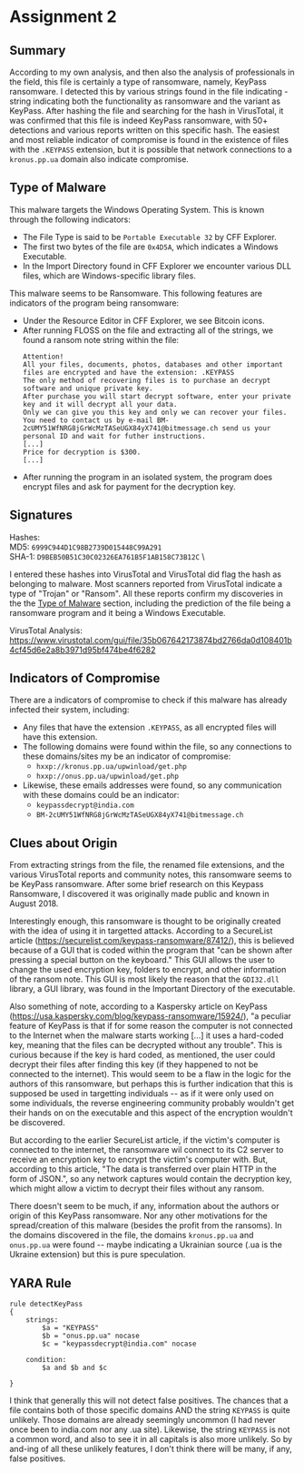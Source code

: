 # Assignment 2

## Summary

According to my own analysis, and then also the analysis of professionals in the field, this file is certainly a type of ransomware, namely, KeyPass ransomware. I detected this by various strings found in the file indicating - string indicating both the functionality as ransomware and the variant as KeyPass. After hashing the file and searching for the hash in VirusTotal, it was confirmed that this file is indeed KeyPass ransomware, with 50+ detections and various reports written on this specific hash. The easiest and most reliable indicator of compromise is found in the existence of files with the `.KEYPASS` extension, but it is possible that network connections to a `kronus.pp.ua` domain also indicate compromise.

## Type of Malware

This malware targets the Windows Operating System. This is known through the following indicators:
- The File Type is said to be `Portable Executable 32` by CFF Explorer.
- The first two bytes of the file are `0x4D5A`, which indicates a Windows Executable.
- In the Import Directory found in CFF Explorer we encounter various DLL files, which are Windows-specific library files.

This malware seems to be Ransomware. This following features are indicators of the program being ransomware:
- Under the Resource Editor in CFF Explorer, we see Bitcoin icons.
- After running FLOSS on the file and extracting all of the strings, we found a ransom note string within the file:
  ```
  Attention!
  All your files, documents, photos, databases and other important files are encrypted and have the extension: .KEYPASS
  The only method of recovering files is to purchase an decrypt software and unique private key.
  After purchase you will start decrypt software, enter your private key and it will decrypt all your data. 
  Only we can give you this key and only we can recover your files.
  You need to contact us by e-mail BM-2cUMY51WfNRG8jGrWcMzTASeUGX84yX741@bitmessage.ch send us your personal ID and wait for futher instructions.
  [...]
  Price for decryption is $300.
  [...]
  ```
- After running the program in an isolated system, the program does encrypt files and ask for payment for the decryption key.

## Signatures

Hashes: \
MD5: `6999C944D1C98B2739D015448C99A291` \
SHA-1: `D9BEB50B51C30C02326EA761B5F1AB158C73B12C` \

I entered these hashes into VirusTotal and VirusTotal did flag the hash as belonging to malware. Most scanners reported from VirusTotal indicate a type of "Trojan" or "Ransom". All these reports confirm my discoveries in the the [Type of Malware](#type-of-malware) section, including the prediction of the file being a ransomware program and it being a Windows Executable.

VirusTotal Analysis: https://www.virustotal.com/gui/file/35b067642173874bd2766da0d108401b4cf45d6e2a8b3971d95bf474be4f6282

## Indicators of Compromise

There are a indicators of compromise to check if this malware has already infected their system, including:
- Any files that have the extension `.KEYPASS`, as all encrypted files will have this extension.
- The following domains were found within the file, so any connections to these domains/sites my be an indicator of compromise:
  - `hxxp://kronus.pp.ua/upwinload/get.php`
  - `hxxp://onus.pp.ua/upwinload/get.php`
- Likewise, these emails addresses were found, so any communication with these domains could be an indicator:
  - `keypassdecrypt@india.com`
  - `BM-2cUMY51WfNRG8jGrWcMzTASeUGX84yX741@bitmessage.ch`


## Clues about Origin

From extracting strings from the file, the renamed file extensions, and the various VirusTotal reports and community notes, this ransomware seems to be
KeyPass ransomware. After some brief research on this Keypass Ransomware, I discovered it was originally made public and known in August 2018. 

Interestingly enough, this ransomware is thought to be originally created with the idea of using it in targetted attacks. According to a SecureList article (https://securelist.com/keypass-ransomware/87412/), this is believed because of a GUI that is coded within the program that "can be shown after pressing a special button on the keyboard." This GUI allows the user to change the used encryption key, folders to encrypt, and other information of the ransom note. This GUI is most likely the reason that the `GDI32.dll` library, a GUI library, was found in the Important Directory of the executable.

Also something of note, according to a Kaspersky article on KeyPass (https://usa.kaspersky.com/blog/keypass-ransomware/15924/), "a peculiar feature of KeyPass is that if for some reason the computer is not connected to the Internet when the malware starts working [...] it uses a hard-coded key, meaning that the files can be decrypted without any trouble". This is curious because if the key is hard coded, as mentioned, the user could decrypt their files after finding this key (if they happened to not be connected to the internet). This would seem to be a flaw in the logic for the authors of this ransomware, but perhaps this is further indication that this is supposed be used in targetting individuals -- as if it were only used on some individuals, the reverse engineering community probably wouldn't get their hands on on the executable and this aspect of the encryption wouldn't be discovered.

But according to the earlier SecureList article, if the victim's computer is connected to the internet, the ransomware wil connect to its C2 server to receive an encryption key to encrypt the victim's computer with. But, according to this article, "The data is transferred over plain HTTP in the form of JSON.", so any network captures would contain the decryption key, which might allow a victim to decrypt their files without any ransom.

There doesn't seem to be much, if any, information about the authors or origin of this KeyPass ransomware. Nor any other motivations for the spread/creation of this malware (besides the profit from the ransoms). In the domains discovered in the file, the domains `kronus.pp.ua` and `onus.pp.ua` were found -- maybe indicating a Ukrainian source (.ua is the Ukraine extension) but this is pure speculation.

## YARA Rule

```
rule detectKeyPass 
{
    strings:
        $a = "KEYPASS"
        $b = "onus.pp.ua" nocase
        $c = "keypassdecrypt@india.com" nocase

    condition:
        $a and $b and $c

}
```

I think that generally this will not detect false positives. The chances that a file contains both of those specific domains AND the string `KEYPASS` is quite unlikely. Those domains are already seemingly uncommon (I had never once been to india.com nor any .ua site). Likewise, the string `KEYPASS` is not a common word, and also to see it in all capitals is also more unlikely. So by and-ing of all these unlikely features, I don't think there will be many, if any, false positives.

